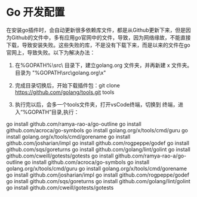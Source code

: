 # Go 开发配置

在安装go插件时，会自动更新很多依赖库文件，都是从Github更新下来，但是因为Github的文件中，多有应用go官网中的文件，导致，因为网络缘故，不能直接下载，导致安装失败。这些失败的库，不是没有下载下来，而是以来的文件在go官网上，导致失败。以下为解决办法：

1. 在%GOPATH%\src\ 目录下，建立golang.org 文件夹，并再新建 x 文件夹。  目录为 "%GOPATH\src\golang.org\x\"

2. 完成目录切换后，开始下载插件包：git clone https://github.com/golang/tools.git tools

3. 执行完以后，会多一个tools文件夹，打开vsCode终端，切换到 终端，进入“%GOPATH”目录,执行：

go install github.com/ramya-rao-a/go-outline
go install github.com/acroca/go-symbols
go install golang.org/x/tools/cmd/guru
go install golang.org/x/tools/cmd/gorename
go install github.com/josharian/impl
go install github.com/rogpeppe/godef
go install github.com/sqs/goreturns
go install github.com/golang/lint/golint
go install github.com/cweill/gotests/gotests
go install github.com/ramya-rao-a/go-outline
go install github.com/acroca/go-symbols
go install golang.org/x/tools/cmd/guru
go install golang.org/x/tools/cmd/gorename
go install github.com/josharian/impl
go install github.com/rogpeppe/godef
go install github.com/sqs/goreturns
go install github.com/golang/lint/golint
go install github.com/cweill/gotests/gotests